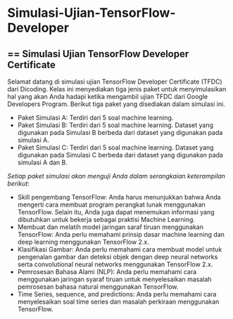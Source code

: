 # Simulasi-Ujian-TensorFlow-Developer
==
Simulasi Ujian TensorFlow Developer Certificate
--
Selamat datang di simulasi ujian TensorFlow Developer Certificate (TFDC) dari Dicoding. Kelas ini menyediakan tiga jenis paket untuk menyimulasikan hal yang akan Anda hadapi ketika mengambil ujian TFDC dari Google Developers Program. Berikut tiga paket yang disediakan dalam simulasi ini.

- Paket Simulasi A: Terdiri dari 5 soal machine learning. 
- Paket Simulasi B: Terdiri dari 5 soal machine learning. Dataset yang digunakan pada Simulasi B berbeda dari dataset yang digunakan pada simulasi A.
- Paket Simulasi C: Terdiri dari 5 soal machine learning. Dataset yang digunakan pada Simulasi C berbeda dari dataset yang digunakan pada simulasi A dan B.

*Setiap paket simulasi akan menguji Anda dalam serangkaian keterampilan berikut:*
- Skill pengembang TensorFlow: Anda harus menunjukkan bahwa Anda mengerti cara membuat program perangkat lunak menggunakan TensorFlow. Selain itu, Anda juga dapat menemukan informasi yang dibutuhkan untuk bekerja sebagai praktisi Machine Learning.
- Membuat dan melatih model jaringan saraf tiruan menggunakan TensorFlow: Anda perlu memahami prinsip dasar machine learning dan deep learning menggunakan TensorFlow 2.x.
- Klasifikasi Gambar: Anda perlu memahami cara membuat model untuk pengenalan gambar dan deteksi objek dengan deep neural networks serta convolutional neural networks menggunakan TensorFlow 2.x.
- Pemrosesan Bahasa Alami (NLP): Anda perlu memahami cara menggunakan jaringan syaraf tiruan untuk menyelesaikan masalah pemrosesan bahasa natural menggunakan TensorFlow.
- Time Series, sequence, and predictions: Anda perlu memahami cara menyelesaikan soal time series dan masalah perkiraan menggunakan TensorFlow.



